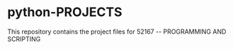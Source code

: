 # python-PROJECTS
This repository contains the project files for 52167 -- PROGRAMMING AND SCRIPTING
